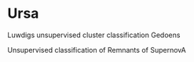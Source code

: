# Ursa
Luwdigs unsupervised cluster classification Gedoens

Unsupervised classification of Remnants of SupernovA 
